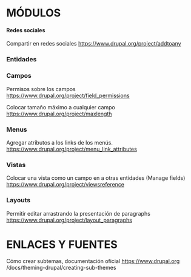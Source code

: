 MÓDULOS
========

#### Redes sociales
Compartir en redes sociales
https://www.drupal.org/project/addtoany

### Entidades

### Campos
Permisos sobre los campos
https://www.drupal.org/project/field_permissions

Colocar tamaño máximo a cualquier campo
https://www.drupal.org/project/maxlength

### Menus
Agregar atributos a los links de los menús.
https://www.drupal.org/project/menu_link_attributes

### Vistas
Colocar una vista como un campo en a otras entidades (Manage fields)
https://www.drupal.org/project/viewsreference

### Layouts
Permitir editar arrastrando la presentación de paragraphs
https://www.drupal.org/project/layout_paragraphs


ENLACES Y FUENTES
=================
Cómo crear subtemas, documentación oficial
https://www.drupal.org
/docs/theming-drupal/creating-sub-themes